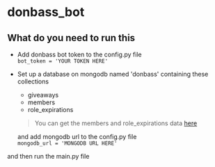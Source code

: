 # donbass_bot
## What do you need to run this
- Add donbass bot token to the <nolink>config.py</nolink> file  
`bot_token = 'YOUR TOKEN HERE'`  
- Set up a database on mongodb named 'donbass' containing these collections  
    - giveaways
    - members
    - role_expirations
    > You can get the members and role_expirations data [here](https://github.com/denborg/donbass_data)  
    
    and add mongodb url to the <nolink>config.py</nolink> file  
    `mongodb_url = 'MONGODB URL HERE'`

and then run the <nolink>main.py</nolink> file